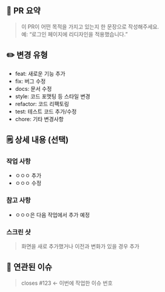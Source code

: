 ## 🚀 PR 요약

> 이 PR이 어떤 목적을 가지고 있는지 한 문장으로 작성해주세요.  
> 예: “로그인 페이지에 리디자인을 적용했습니다.”

## ✏️ 변경 유형

- feat: 새로운 기능 추가
- fix: 버그 수정
- docs: 문서 수정
- style: 코드 포맷팅 등 스타일 변경
- refactor: 코드 리팩토링
- test: 테스트 코드 추가/수정
- chore: 기타 변경사항

## 🗒️ 상세 내용 (선택)

### 작업 사항

- ㅇㅇㅇ 추가
- ㅇㅇㅇ 수정

### 참고 사항

- ㅇㅇㅇ은 다음 작업에서 추가 예정

### 스크린 샷

> 화면을 새로 추가했거나 이전과 변화가 있을 경우 추가

## 🔗 연관된 이슈

> closes #123 <- 이번에 작업한 이슈 번호
